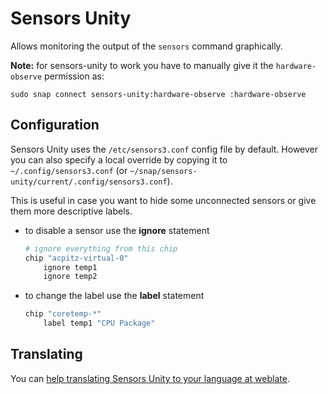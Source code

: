 # Sensors Unity

Allows monitoring the output of the `sensors` command graphically.

**Note:** for sensors-unity to work you have to manually give it the `hardware-observe` permission as:

```
sudo snap connect sensors-unity:hardware-observe :hardware-observe
```

## Configuration

Sensors Unity uses the `/etc/sensors3.conf` config file by default. However you can also specify a local override by copying it to `~/.config/sensors3.conf` (or `~/snap/sensors-unity/current/.config/sensors3.conf`).

This is useful in case you want to hide some unconnected sensors or give them more descriptive labels.

* to disable a sensor use the **ignore** statement
    ```sh
    # ignore everything from this chip
    chip "acpitz-virtual-0"
        ignore temp1
        ignore temp2
    ```
* to change the label use the **label** statement
    ```sh
    chip "coretemp-*"
        label temp1 "CPU Package"
    ```

## Translating

You can [help translating Sensors Unity to your language at weblate](https://hosted.weblate.org/projects/tea-time/sensors-unity/).
